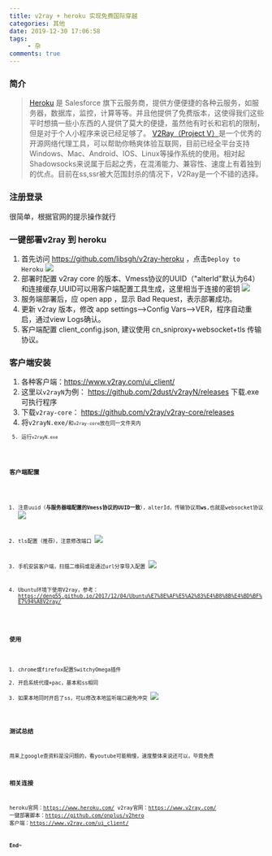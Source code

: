 ```yaml
---
title: v2ray + heroku 实现免费国际穿越
categories: 其他
date: 2019-12-30 17:06:58
tags: 
     - 杂
comments: true
---
```


### 简介

> [Heroku](https://www.heroku.com/) 是 Salesforce 旗下云服务商，提供方便便捷的各种云服务，如服务器，数据库，监控，计算等等。并且他提供了免费版本，这使得我们这些平时想搞一些小东西的人提供了莫大的便捷，虽然他有时长和宕机的限制，但是对于个人小程序来说已经足够了。
[V2Ray（Project V）](https://www.v2ray.com/)是一个优秀的开源网络代理工具，可以帮助你畅爽体验互联网，目前已经全平台支持Windows、Mac、Android、IOS、Linux等操作系统的使用。相对起Shadowsocks来说属于后起之秀，在混淆能力、兼容性、速度上有着独到的优点。目前在ss,ssr被大范围封杀的情况下，V2Ray是一个不错的选择。

<!-- more -->

### 注册登录

很简单，根据官网的提示操作就行

### 一键部署v2ray 到 heroku

1. 首先访问  https://github.com/libsgh/v2ray-heroku ，点击<code>Deploy to Heroku</code>
![](https://fastly.jsdelivr.net/gh/libsgh/blog/themes/material-x/source/img/article/6b162853ly1ft7a48pgqij20qw0dmgmp.jpg)
2. 部署时配置 v2ray core 的版本、Vmess协议的UUID（"alterId"默认为64）和连接缓存,UUID可以用客户端配置工具生成，这里相当于连接的密钥
![](https://fastly.jsdelivr.net/gh/libsgh/blog/themes/material-x/source/img/article/6b162853ly1ft7a9o5kbij20k90e8dg9.jpg)
3. 服务端部署后，应 open app ，显示 Bad Request，表示部署成功。
4. 更新 v2ray 版本，修改 app settings-->Config Vars-->VER，程序自动重启，通过view Logs确认。
5. 客户端配置 client_config.json, 建议使用 cn_sniproxy+websocket+tls 传输协议。

### 客户端安装

1. 各种客户端：https://www.v2ray.com/ui_client/
2. 这里以<code>v2rayN</code>为例： https://github.com/2dust/v2rayN/releases 下载.exe可执行程序
3. 下载<code>v2ray-core</code>： https://github.com/v2ray/v2ray-core/releases
4. 将<code>v2rayN.exe/<code>和<code>v2ray-core</code>放在同一文件夹内
5. 运行<code>v2rayN.exe</code>

### 客户端配置

1. 注意uuid（**与服务器端配置的Vmess协议的UUID一致**），alterId，传输协议用**ws**,也就是websocket协议
![](https://fastly.jsdelivr.net/gh/libsgh/blog/themes/material-x/source/img/article/6b162853ly1ft7alydlsjj20e50cv3yr.jpg)

2. tls配置（推荐），注意修改端口
![](https://fastly.jsdelivr.net/gh/libsgh/blog/themes/material-x/source/img/article/6b162853ly1ftbq2rvh0yj20ii0dijrt.jpg)

3. 手机安装客户端，扫描二维码或是通过url分享导入配置
![](https://fastly.jsdelivr.net/gh/libsgh/blog/themes/material-x/source/img/article/6b162853ly1ft7alyfip0j20cq0zk756.jpg)

4. Ubuntu环境下使用V2ray，参考：https://deng55.github.io/2017/12/04/Ubuntu%E7%8E%AF%E5%A2%83%E4%B8%8B%E4%BD%BF%E7%94%A8V2ray/

### 使用

1. chrome或firefox配置SwitchyOmega插件
2. 开启系统代理+pac，基本和ss相同
3. 如果本地同时开启了ss，可以修改本地监听端口避免冲突
![](https://fastly.jsdelivr.net/gh/libsgh/blog/themes/material-x/source/img/article/6b162853ly1ft7awspzewj20ek042746.jpg)

### 测试总结

用来上google查资料是没问题的，看youtube可能稍慢，速度整体来说还可以，毕竟免费

### 相关连接

heroku官网：https://www.heroku.com/
v2ray官网：https://www.v2ray.com/
一键部署脚本：https://github.com/onplus/v2hero
客户端：https://www.v2ray.com/ui_client/

**End~**
